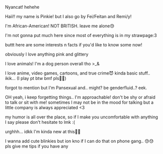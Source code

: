 Nyancat! hehehe

Haii!! my name is Pinkie! but I also go by Fei/Feitan and Remi/y!

I'm African-American! NOT BRITISH. leave me alone😓

I'm not gonna put much here since most of everything is in my strawpage:3

buttt here are some interests n facts if you'd like to know some now!

obviously I love anything pink and glittery

I love animals! I'm a dog person overall tho >_&

I love anime, video games, cartoons, and true crime😈 kinda basic stuff.. ikik... (I play pt btw bmf pls🙏🏾)

forgot to mention but I'm Pansexual and.. might? be genderfluid..? eek.

OH yeah, i keep forgetting things.. I'm approachable! don't be shy or afraid to talk or sit with me! sometimes I may not be in the mood for talking but a little company is always appreciated <3

my humor is all over the place, so if I make you uncomfortable with anything I say please don't hesitate to lmk :(

urghhh... idkk I'm kinda new at this🧍🏾

I wanna add cute blinkies but ion kno if I can do that on phone gang.. 😓😓 pls give me tips if you have any
